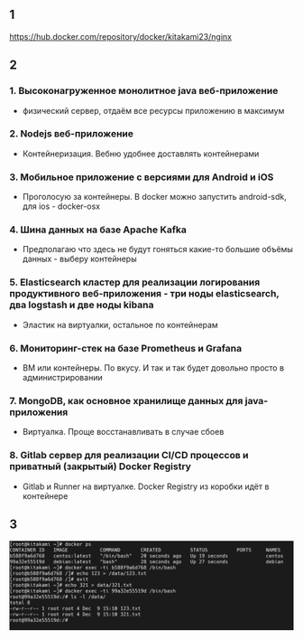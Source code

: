## 1
https://hub.docker.com/repository/docker/kitakami23/nginx
## 2

### 1. Высоконагруженное монолитное java веб-приложение
- физический сервер, отдаём все ресурсы приложению в максимум
### 2. Nodejs веб-приложение
- Контейнеризация. Вебню удобнее доставлять контейнерами
### 3. Мобильное приложение c версиями для Android и iOS
- Проголосую за контейнеры. В docker можно запустить android-sdk, для ios - docker-osx
### 4. Шина данных на базе Apache Kafka
- Предполагаю что здесь не будут гоняться какие-то большие объёмы данных - выберу контейнеры
### 5. Elasticsearch кластер для реализации логирования продуктивного веб-приложения - три ноды elasticsearch, два logstash и две ноды kibana
- Эластик на виртуалки, остальное по контейнерам 
### 6. Мониторинг-стек на базе Prometheus и Grafana
- ВМ или контейнеры. По вкусу. И так и так будет довольно просто в администрировании
### 7. MongoDB, как основное хранилище данных для java-приложения
- Виртуалка. Проще восстанавливать в случае сбоев
### 8. Gitlab сервер для реализации CI/CD процессов и приватный (закрытый) Docker Registry
- Gitlab и Runner на виртуалке. Docker Registry из коробки идёт в контейнере

## 3
![](./3.png?raw=true)
